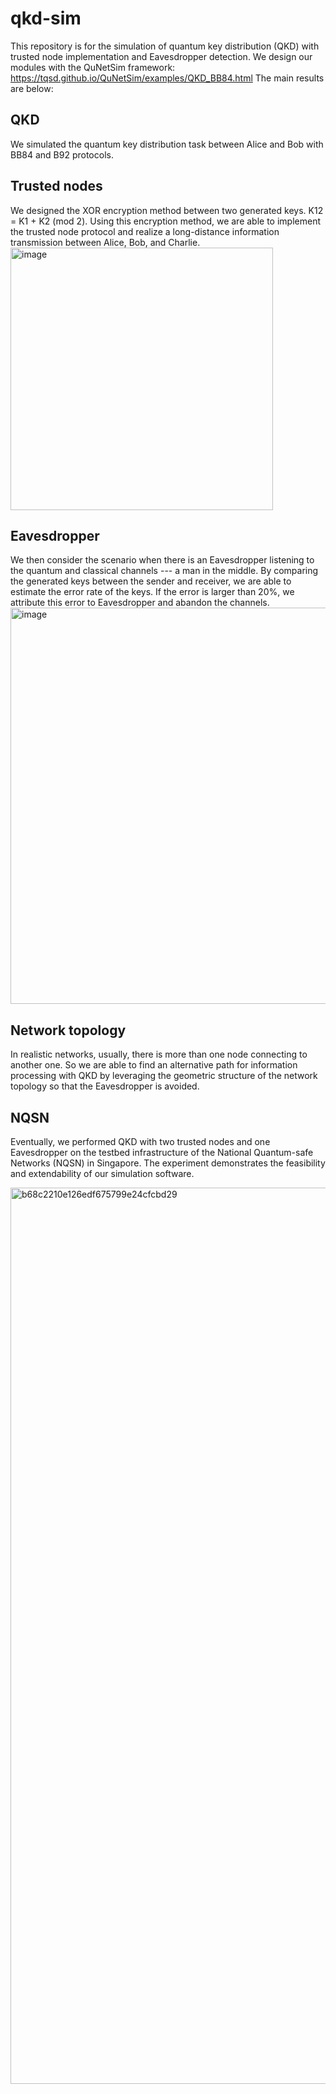 # qkd-sim
This repository is for the simulation of quantum key distribution (QKD) with trusted node implementation and Eavesdropper detection. We design our modules with the QuNetSim framework: https://tqsd.github.io/QuNetSim/examples/QKD_BB84.html
The main results are below:
##  QKD
  
  We simulated the quantum key distribution task between Alice and Bob with BB84 and B92 protocols.

##  Trusted nodes
  
  We designed the XOR encryption method between two generated keys. K12 = K1 + K2 (mod 2). Using this encryption method, we are able to implement the trusted node protocol and realize a long-distance information transmission between Alice, Bob, and Charlie.
  <img width="420" alt="image" src="https://github.com/LiXiufan/qkd-sim/assets/96719493/22401143-3e36-48bc-8aed-1cf090cff001">
  
##  Eavesdropper
  
  We then consider the scenario when there is an Eavesdropper listening to the quantum and classical channels --- a man in the middle. By comparing the generated keys between the sender and receiver, we are able to estimate the error rate of the keys. If the error is larger than 20%, we attribute this error to Eavesdropper and abandon the channels.
  <img width="634" alt="image" src="https://github.com/LiXiufan/qkd-sim/assets/96719493/f94a7821-b583-4b7d-ba41-4632045654b9">
  
## Network topology

  In realistic networks, usually, there is more than one node connecting to another one. So we are able to find an alternative path for information processing with QKD by leveraging the geometric structure of the network topology so that the Eavesdropper is avoided.
  
## NQSN

  Eventually, we performed QKD with two trusted nodes and one Eavesdropper on the testbed infrastructure of the National Quantum-safe Networks (NQSN) in Singapore. The experiment demonstrates the feasibility and extendability of our simulation software.


<img width="1434" alt="b68c2210e126edf675799e24cfcbd29" src="https://github.com/LiXiufan/qkd-sim/assets/96719493/111208b4-a727-43bf-93aa-0008d9693595">





